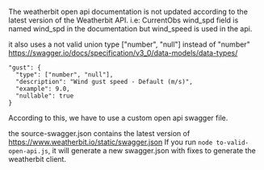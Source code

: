 The weatherbit open api documentation is not updated according to the latest version of the Weatherbit API.
i.e: CurrentObs wind_spd field is named wind_spd in the documentation but wind_speed is used in the api.

it also uses a not valid union type ["number", "null"] instead of "number"
https://swagger.io/docs/specification/v3_0/data-models/data-types/
```
"gust": {
  "type": ["number", "null"],
  "description": "Wind gust speed - Default (m/s)",
  "example": 9.0,
  "nullable": true
}
```

According to this, we have to use a custom open api swagger file.

the source-swagger.json contains the latest version of https://www.weatherbit.io/static/swagger.json
If you run `node to-valid-open-api.js`, it will generate a new swagger.json with fixes to generate
the weatherbit client.


